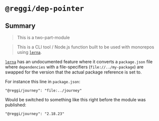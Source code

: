 # `@reggi/dep-pointer`

## Summary

> This is a two-part-module 

> This is a CLI tool / Node.js function built to be used with monorepos using [`lerna`](https://github.com/lerna/lerna).

[`lerna`](https://github.com/lerna/lerna) has an undocumented feature where it converts a `package.json` file where `dependencies` with a file-specifiers (`file://../my-package`) are swapped for the version that the actual package reference is set to.

For instance this line in `package.json`:

```
"@reggi/journey": "file:../journey"
```

Would be switched to something like this right before the module was published:

```
"@reggi/journey": "2.18.23"
```
